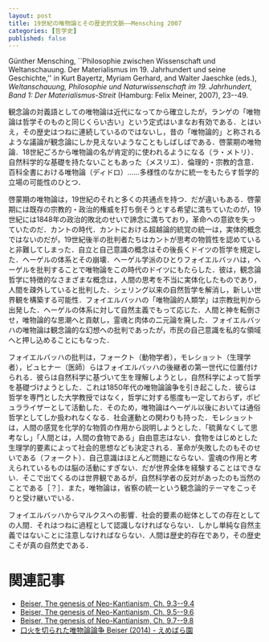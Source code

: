 ```yaml
---
layout: post
title: 19世紀の唯物論とその歴史的文脈——Mensching 2007
categories: [哲学史]
published: false
---
```


Günther Mensching, ``Philosophie zwischen Wissenschaft und Weltanschauung. Der Materialismus im 19. Jahrhundert und seine Geschichte,'' in Kurt Bayertz, Myriam Gerhard, and Walter Jaeschke (eds.), _Weltanschauung, Philosophie und Naturwissenschaft im 19. Jahrhundert, Band 1: Der Materialismus-Streit_ (Hamburg: Felix Meiner, 2007), 23--49.

観念論の対義語としての唯物論は近代になってから確立したが，ランゲの「唯物論は哲学そのものと同じくらい古い」という定式はいまなお有効である．とはいえ，その歴史はつねに連続しているのではないし，昔の「唯物論的」と称されるような議論が観念論にしか見えないようなこともしばしばである．啓蒙期の唯物論．18世紀ごろから唯物論の名が肯定的に使われるようになる（ラ・メトリ）．自然科学的な基礎を持たないこともあった（メスリエ）．倫理的・宗教的含意．百科全書における唯物論（ディドロ）……多様性のなかに統一をもたらす哲学的立場の可能性のひとつ．

啓蒙期の唯物論は，19世紀のそれと多くの共通点を持つ．だが違いもある．啓蒙期には既存の宗教的・政治的権威を打ち倒そうとする希望に満ちていたのが，19世紀には1848年の政治的敗北のせいで諦念に満ちており，革命への意欲を失っていたのだ．カントの時代．カントにおける超越論的統覚の統一は，実体的概念ではないのだが，19世紀後半の批判者たちはカントが思考の物質性を認めていると非難してしまった．自立と自己意識の概念はその後長くドイツの哲学を規定した．ヘーゲルの体系とその崩壊．ヘーゲル学派のひとりフォイエルバッハは，ヘーゲルを批判することで唯物論をこの時代のドイツにもたらした．彼は，観念論哲学に特徴的なさまざまな概念は，人間の思考を不当に実体化したものであり，人間を疎外していると批判した．シェリング以来の自然哲学を解消し，新しい世界観を構築する可能性．フォイエルバッハの「唯物論的人類学」は宗教批判から出発した．ヘーゲルの体系に対して自然主義でもって応じた．人間と神を転倒させ，唯物論的な思潮へと貢献し，霊魂と肉体の二元論を廃した．フォイエルバッハの唯物論は観念論的な幻想への批判であったが，市民の自己意識を私的な領域へと押し込めることにもなった．

フォイエルバッハの批判は，フォークト（動物学者），モレショット（生理学者），ビュヒナー（医師）らはフォイエルバッハの後継者の第一世代に位置付けられる．彼らは自然科学に基づいて生を理解しようとし，自然科学によって哲学を基礎づけようとした．これは1850年代の唯物論論争を引き起こした．彼らは哲学を専門とした大学教授ではなく，哲学に対する態度も一定しておらず，ポピュラライザーとして活動した．そのため，唯物論はヘーゲル以後においては通俗哲学としてしか扱われなくなる．社会運動との関わりも持った．モレショットは，人間の感覚を化学的な物質の作用から説明しようとした．「硫黄なくして思考なし」「人間とは，人間の食物である」自由意志はない．食物をはじめとした生理学的要素によって社会的思想なども決定される．革命が失敗したのもそのせいである（フォークト）．自己意識はほとんど問題にならない．霊魂の作用と考えられているものは脳の活動にすぎない．だが世界全体を経験することはできない．そこで出てくるのは世界観であるが，自然科学者の反対があったのも当然のことである［？］．また，唯物論は，省察の統一という観念論的テーマをこっそりと受け継いでいる．

フォイエルバッハからマルクスへの影響．社会的要素の総体としての存在としての人間．それはつねに過程として認識しなければならない．しかし単純な自然主義ではないことに注意しなければならない．人間は歴史的存在であり，その歴史こそが真の自然史である．







# 関連記事

* [Beiser, The genesis of Neo-Kantianism, Ch. 9.3--9.4](http://hinaba.org/mikro-und-makro/2017/02/03/01.html)
* [Beiser, The genesis of Neo-Kantianism, Ch. 9.5--9.6](http://hinaba.org/mikro-und-makro/2017/02/09/01.html)
* [Beiser, The genesis of Neo-Kantianism, Ch. 9.7--9.8](http://hinaba.org/mikro-und-makro/2017/02/14/01.html)
* [口火を切られた唯物論論争 Beiser (2014) - えめばら園](http://d.hatena.ne.jp/emerose/20160301/1456812556)
